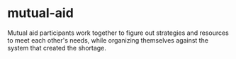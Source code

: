 # mutual-aid

Mutual aid participants work together to figure out strategies and resources to meet each other's needs, while organizing themselves against the system that created the shortage.
 
